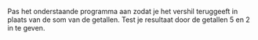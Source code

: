 Pas het onderstaande programma aan zodat je het vershil teruggeeft in plaats van de som van de getallen. Test je resultaat door de getallen 5 en 2 in te geven.